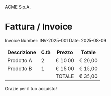 ACME S.p.A.


# Fattura / Invoice

Invoice Number: INV-2025-001
Date: 2025-08-09


<table>
<tr>
<th>Descrizione</th>
<th>Q.tà</th>
<th>Prezzo</th>
<th>Totale</th>
</tr>
<tr>
<td>Prodotto A</td>
<td>2</td>
<td>€ 10,00</td>
<td>€ 20,00</td>
</tr>
<tr>
<td>Prodotto B</td>
<td>1</td>
<td>€ 15,00</td>
<td>€ 15,00</td>
</tr>
<tr>
<td></td>
<td></td>
<td>TOTALE</td>
<td>€ 35,00</td>
</tr>
</table>


Grazie per il tuo acquisto!

